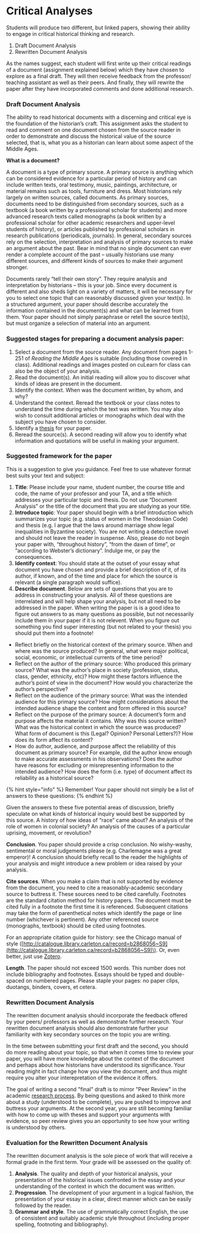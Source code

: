 # Critical Analyses

Students will produce two different, but linked papers, showing their ability to engage in critical historical thinking and research. 

1. Draft Document Analysis
2. Rewritten Document Analysis

As the names suggest, each student will first write up their critical readings of a document \(assignment explained below\) which they have chosen to explore as a final draft. They will then receive feedback from the professor/ teaching assistant as well as their peers. And finally, they will rewrite the paper after they have incorporated comments and done additional research. 

### Draft Document Analysis

The ability to read historical documents with a discerning and critical eye is the foundation of the historian’s craft. This assignment asks the student to read and comment on one document chosen from the source reader in order to demonstrate and discuss the historical value of the source selected, that is, what you as a historian can learn about some aspect of the Middle Ages.

**What is a document?**

A document is a type of primary source. A primary source is anything which can be considered evidence for a particular period of history and can include written texts, oral testimony, music, paintings, architecture, or material remains such as tools, furniture and dress. Most historians rely largely on written sources, called documents. As primary sources, documents need to be distinguished from secondary sources, such as a textbook \(a book written by a professional scholar for students\) and more advanced research texts called monographs \(a book written by a professional scholar for other academic researchers and upper-level students of history\), or articles published by professional scholars in research publications \(periodicals, journals\). In general, secondary sources rely on the selection, interpretation and analysis of primary sources to make an argument about the past. Bear in mind that no single document can ever render a complete account of the past – usually historians use many different sources, and different kinds of sources to make their argument stronger.

Documents rarely “tell their own story”. They require analysis and interpretation by historians – this is your job. Since every document is different and also sheds light on a variety of matters, it will be necessary for you to select one topic that can reasonably discussed given your text\(s\). In a structured argument, your paper should describe accurately the information contained in the document\(s\) and what can be learned from them. Your paper should not simply paraphrase or retell the source text\(s\), but must organize a selection of material into an argument.

### Suggested stages for preparing a document analysis paper:

1. Select a document from the source reader. Any document from pages 1-251 of _Reading the Middle Ages_ is suitable \(including those covered in class\). Additional readings and images posted on cuLearn for class can also be the object of your analysis.
2. Read the document\(s\). An initial reading will allow you to discover what kinds of ideas are present in the document.
3. Identify the context. When was the document written, by whom, and why?
4. Understand the context. Reread the textbook or your class notes to understand the time during which the text was written. You may also wish to consult additional articles or monographs which deal with the subject you have chosen to consider.
5. Identify a [thesis](https://clas.uiowa.edu/history/teaching-and-writing-center/guides/argumentation) for your paper. 
6. Reread the source\(s\). A second reading will allow you to identify what information and quotations will be useful in making your argument.

### Suggested framework for the paper 

This is a suggestion to give you guidance. Feel free to use whatever format best suits your text and subject:

1. **Title**: Please include your name, student number, the course title and code, the name of your professor and your TA, and a title which addresses your particular topic and thesis. Do not use “Document Analysis” or the title of the document that you are studying as your title.
2. **Introduce topic**: Your paper should begin with a brief introduction which summarizes your topic \(e.g. status of women in the Theodosian Code\) and thesis \(e.g. I argue that the laws around marriage show legal inequalities in Byzantine society\). You are not writing a detective novel and should not leave the reader in suspense. Also, please do not begin your paper with, “throughout history”, “from the dawn of time”, or “according to Webster’s dictionary”. Indulge me, or pay the consequences.
3. **Identify context**: You should state at the outset of your essay what document you have chosen and provide a brief description of it, of its author, if known, and of the time and place for which the source is relevant \(a single paragraph would suffice\).
4. **Describe document**. Below are sets of questions that you are to address in constructing your analysis.  All of these questions are interrelated and will help shape your analysis, but not all need to be addressed in the paper. When writing the paper is is a good idea to figure out answers to as many questions as possible, but not necessarily include them in your paper if it is not relevent. When you figure out something you find super interesting \(but not related to your thesis\) you should put them into a footnote!

* Reflect briefly on the historical context of the primary source. When and where was the source produced? In general, what were major political, social, economic, or intellectual currents of the time period? 
* Reflect on the author of the primary source: Who produced this primary source? What was the author’s place in society \(profession, status, class, gender, ethnicity, etc\)? How might these factors influence the author’s point of view in the document? How would you characterize the author’s perspective? 
* Reflect on the audience of the primary source: What was the intended audience for this primary source? How might considerations about the intended audience shape the content and form offered in this source? 
* Reflect on the purpose of the primary source: A document’s form and purpose affects the material it contains. Why was this source written? What was the historical context in which the source was produced? What form of document is this \(Legal? Opinion? Personal Letters?\)? How does its form affect its content?
* How do author, audience, and purpose affect the reliability of this document as primary source? For example, did the author know enough to make accurate assessments in his observations? Does the author have reasons for excluding or misrepresenting information to the intended audience? How does the form \(i.e. type\) of document affect its reliability as a historical source?

{% hint style="info" %}
Remember! Your paper should not simply be a list of answers to these questions:
{% endhint %}

Given the answers to these five potential areas of discussion, briefly speculate on what kinds of historical inquiry would best be supported by this source. A history of how ideas of “race” came about? An analysis of the role of women in colonial society? An analysis of the causes of a particular uprising, movement, or revolution?

**Conclusion**. You paper should provide a crisp conclusion. No wishy-washy, sentimental or moral judgements please \(e.g. Charlemagne was a great emperor\)! A conclusion should briefly recall to the reader the highlights of your analysis and might introduce a new problem or idea raised by your analysis. 

**Cite sources**. When you make a claim that is not supported by evidence from the document, you need to cite a reasonably-academic secondary source to  buttress it. These sources need to be cited carefully. Footnotes are the standard citation method for history papers. The document must be cited fully in a footnote the first time it is referenced. Subsequent citations may take the form of parenthetical notes which identify the page or line number \(whichever is pertinent\). Any other referenced source \(monographs, textbook\) should be cited using footnotes. 

For an appropriate citation guide for history: see the Chicago manual of style \([http://catalogue.library.carleton.ca/record=b2868056~S9](http://catalogue.library.carleton.ca/record=b2868056~S9)\). Or, even better, just use [Zotero](../../digital-tools/zotero.md). 

**Length**. The paper should not exceed 1500 words. This number does not include bibliography and footnotes. Essays should be typed and double-spaced on numbered pages. Please staple your pages: no paper clips, duotangs, binders, covers, et cetera.

### Rewritten Document Analysis

The rewritten document analysis should incorporate the feedback offered by your peers/ professors as well as demonstrate further research. Your rewritten document analysis should also demonstrate further your familiarity with key secondary sources on the topic you are writing. 

In the time between submitting your first draft and the second, you should do more reading about your topic, so that when it comes time to review your paper, you will have more knowledge about the context of the document and perhaps about how historians have understood its significance. Your reading might in fact change how you view the document, and thus might require you alter your interepretation of the evidence it offers. 

The goal of writing a second "final" draft is to mirror "Peer Review" in the academic [research process](../../practical-exercises/anatomy-of-an-academic-article/the-research-process.md). By being questions and asked to think more about a study \(understood to be complete\), you are pushed to improve and buttress your arguments. At the second year, you are still becoming familiar with how to come up with theses and support your arguments with evidence, so peer review gives you an opportunity to see how your writing is understood by others. 

### Evaluation for the Rewritten Document Analysis

The rewritten document analysis is the sole piece of work that will receive a formal grade in the first term. Your grade will be assessed on the quality of:  

1. **Analysis**. The quality and depth of your historical analysis, your presentation of the historical issues confronted in the essay and your understanding of the context in which the document was written.
2. **Progression**. The development of your argument in a logical fashion, the presentation of your essay in a clear, direct manner which can be easily followed by the reader.
3. **Grammar and style**. The use of grammatically correct English, the use of consistent and suitably academic style throughout \(including proper spelling, footnoting and bibliography\).

